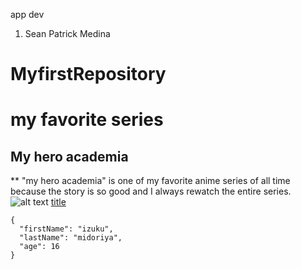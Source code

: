 app dev
1. Sean Patrick Medina
# MyfirstRepository
# my favorite series
## My hero academia
** "my hero academia" is one of my favorite anime series of all time because the story is so good and I always rewatch the entire series.
![alt text](https://www.opgt.it/wp-content/uploads/2021/02/1569089784_moja-gerojskaja-akademija-anime-40-scaled.jpg)
[title](https://en.wikipedia.org/wiki/My_Hero_Academia.com)
```
{
  "firstName": "izuku",
  "lastName": "midoriya",
  "age": 16
}
```
